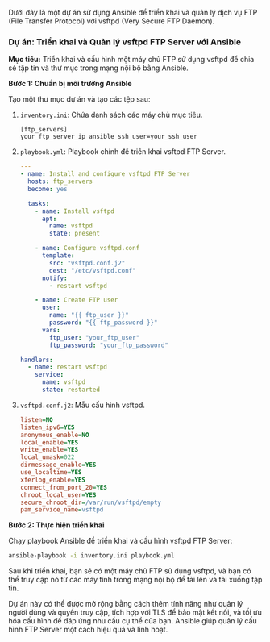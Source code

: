 Dưới đây là một dự án sử dụng Ansible để triển khai và quản lý dịch vụ FTP (File Transfer Protocol) với vsftpd (Very Secure FTP Daemon).

### Dự án: Triển khai và Quản lý vsftpd FTP Server với Ansible

**Mục tiêu:**
Triển khai và cấu hình một máy chủ FTP sử dụng vsftpd để chia sẻ tập tin và thư mục trong mạng nội bộ bằng Ansible.

**Bước 1: Chuẩn bị môi trường Ansible**

Tạo một thư mục dự án và tạo các tệp sau:

1. `inventory.ini`: Chứa danh sách các máy chủ mục tiêu.
   ```
   [ftp_servers]
   your_ftp_server_ip ansible_ssh_user=your_ssh_user
   ```

2. `playbook.yml`: Playbook chính để triển khai vsftpd FTP Server.
   ```yaml
   ---
   - name: Install and configure vsftpd FTP Server
     hosts: ftp_servers
     become: yes

     tasks:
       - name: Install vsftpd
         apt:
           name: vsftpd
           state: present

       - name: Configure vsftpd.conf
         template:
           src: "vsftpd.conf.j2"
           dest: "/etc/vsftpd.conf"
         notify:
           - restart vsftpd

       - name: Create FTP user
         user:
           name: "{{ ftp_user }}"
           password: "{{ ftp_password }}"
         vars:
           ftp_user: "your_ftp_user"
           ftp_password: "your_ftp_password"

   handlers:
     - name: restart vsftpd
       service:
         name: vsftpd
         state: restarted
   ```

3. `vsftpd.conf.j2`: Mẫu cấu hình vsftpd.
   ```ini
   listen=NO
   listen_ipv6=YES
   anonymous_enable=NO
   local_enable=YES
   write_enable=YES
   local_umask=022
   dirmessage_enable=YES
   use_localtime=YES
   xferlog_enable=YES
   connect_from_port_20=YES
   chroot_local_user=YES
   secure_chroot_dir=/var/run/vsftpd/empty
   pam_service_name=vsftpd
   ```
   
**Bước 2: Thực hiện triển khai**

Chạy playbook Ansible để triển khai và cấu hình vsftpd FTP Server:

```bash
ansible-playbook -i inventory.ini playbook.yml
```

Sau khi triển khai, bạn sẽ có một máy chủ FTP sử dụng vsftpd, và bạn có thể truy cập nó từ các máy tính trong mạng nội bộ để tải lên và tải xuống tập tin.

Dự án này có thể được mở rộng bằng cách thêm tính năng như quản lý người dùng và quyền truy cập, tích hợp với TLS để bảo mật kết nối, và tối ưu hóa cấu hình để đáp ứng nhu cầu cụ thể của bạn. Ansible giúp quản lý cấu hình FTP Server một cách hiệu quả và linh hoạt.